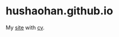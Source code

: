 # hushaohan.github.io

My [site](https://hushaohan.github.io) with [cv](https://hushaohan.github.io/cv.pdf).
